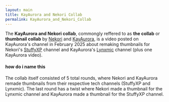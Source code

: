 ```yaml
---
layout: main
title: KayAurora and Nekori Collab
permalink: KayAurora_and_Nekori_Collab
---
```


The **KayAurora and Nekori collab**, commongly reffered to as **the collab** or **thumbnail collab** by [Nekori](Nekori64) and [KayAurora](KayAurora), is a video posted on KayAurora's channel in February 2025 about remaking thumbnails for Nekori's [StuffyXP](StuffyXP) channel and KayAurora's [Lynxmic](Lynxmic) channel (plus one KayAurora video).

#### how do i name this

The collab itself consisted of 5 total rounds, where Nekori and KayAurora remade thumbnails from their respective tech channels (StuffyXP and Lynxmic). The last round has a twist where Nekori made a thumbnail for the Lynxmic channel and KayAurora made a thumbnail for the StuffyXP channel.

